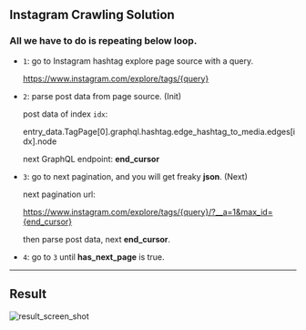 ## **Instagram Crawling Solution**

### All we have to do is repeating below loop.

* ```1```: go to Instagram hashtag explore page source with a query.
    
  https://www.instagram.com/explore/tags/{query}

* ```2```: parse post data from page source. (Init)
  
  post data of index ```idx```:
  
  entry_data.TagPage[0].graphql.hashtag.edge_hashtag_to_media.edges[idx].node

  next GraphQL endpoint: **end_cursor**

* ```3```: go to next pagination, and you will get freaky **json**. (Next)

  next pagination url:
  
  https://www.instagram.com/explore/tags/{query}/?__a=1&max_id={end_cursor}

  then parse post data, next **end_cursor**.

* ```4```: go to ```3``` until **has_next_page** is true.

***

## Result

![result_screen_shot](https://user-images.githubusercontent.com/29545214/77256323-df9eed80-6cb0-11ea-841d-0c6a5b759644.png)
